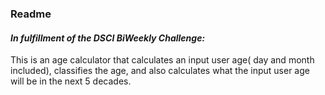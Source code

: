 ### Readme

#### *In fulfillment of the DSCI BiWeekly Challenge:*

This is an age calculator that calculates an input user age( day and month included), classifies the age, and also calculates what the input user age will be in the next 5 decades.
